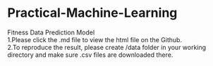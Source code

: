# Practical-Machine-Learning
Fitness Data Prediction Model  
1.Please click the .md file to view the html file on the Github.  
2.To reproduce the result, please create /data folder in your working directory and make sure .csv files are downloaded there.
